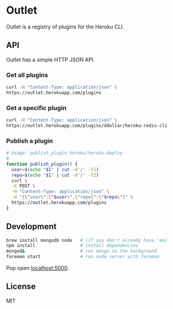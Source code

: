 # Outlet

Outlet is a registry of plugins for the Heroku CLI.

## API

Outlet has a simple HTTP JSON API.

### Get all plugins

```sh
curl -H "Content-Type: application/json" \
https://outlet.herokuapp.com/plugins
```

### Get a specific plugin

```sh
curl -H "Content-Type: application/json" \
https://outlet.herokuapp.com/plugins/ddollar/heroku-redis-cli
```

### Publish a plugin

```sh
# Usage: publish_plugin heroku/heroku-deploy
#
function publish_plugin() {
  user=$(echo "$1" | cut -d'/' -f1)
  repo=$(echo "$1" | cut -d'/' -f2)
  curl \
  -X POST \
  -H "Content-Type: application/json" \
  -d "{\"user\":\"$user\",\"repo\":\"$repo\"}" \
  https://outlet.herokuapp.com/plugins
}
```

## Development

```sh
brew install mongodb node   # (if you don't already have 'em)
npm install                 # install dependencies
mongod&                     # run mongo in the background
foreman start               # run node server with foreman
```

Pop open [localhost:5000](http://localhost:5000).

## License

MIT

 
 
